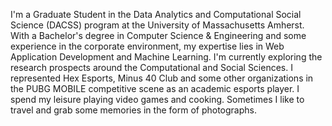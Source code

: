 I'm a Graduate Student in the Data Analytics and Computational Social Science (DACSS) program at the University of Massachusetts Amherst. With a Bachelor's degree in Computer Science & Engineering and some experience in the corporate environment, my expertise lies in Web Application Development and Machine Learning. I'm currently exploring the research prospects around the Computational and Social Sciences.
I represented Hex Esports, Minus 40 Club and some other organizations in the PUBG MOBILE competitive scene as an academic esports player. I spend my leisure playing video games and cooking. Sometimes I like to travel and grab some memories in the form of photographs.








<!--
**venkatx02/venkatx02** is a ✨ _special_ ✨ repository because its `README.md` (this file) appears on your GitHub profile.

Here are some ideas to get you started:

- 🔭 I’m currently working on ...
- 🌱 I’m currently learning ...
- 👯 I’m looking to collaborate on ...
- 🤔 I’m looking for help with ...
- 💬 Ask me about ...
- 📫 How to reach me: ...
- 😄 Pronouns: ...
- ⚡ Fun fact: ...
-->
